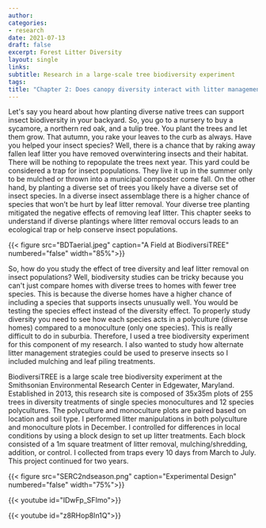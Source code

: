 ```yaml
---
author: 
categories:
- research
date: 2021-07-13
draft: false
excerpt: Forest Litter Diversity
layout: single
links:
subtitle: Research in a large-scale tree biodiversity experiment
tags:
title: "Chapter 2: Does canopy diversity interact with litter management to create ecological traps?" 
---
```

Let's say you heard about how planting diverse native trees can support insect biodiversity in your backyard. So, you go to a nursery to buy a sycamore, a northern red oak, and a tulip tree. You plant the trees and let them grow. That autumn, you rake your leaves to the curb as always. Have you helped your insect species? Well, there is a chance that by raking away fallen leaf litter you have removed overwintering insects and their habitat. There will be nothing to repopulate the trees next year. This yard could be considered a trap for insect populations. They live it up in the summer only to be mulched or thrown into a municipal composter come fall. On the other hand, by planting a diverse set of trees you likely have a diverse set of insect species. In a diverse insect assemblage there is a higher chance of species that won’t be hurt by leaf litter removal. Your diverse tree planting mitigated the negative effects of removing leaf litter. This chapter seeks to understand if diverse plantings where litter removal occurs leads to an ecological trap or help conserve insect populations. 

{{< figure src="BDTaerial.jpeg" caption="A Field at BiodiversiTREE" numbered="false" width="85%">}}

So, how do you study the effect of tree diversity and leaf litter removal on insect populations? Well, biodiversity studies can be tricky because you can't just compare homes with diverse trees to homes with fewer tree species. This is because the diverse homes have a higher chance of including a species that supports insects unusually well. You would be testing the species effect instead of the diversity effect. To properly study diversity you need to see how each species acts in a polyculture (diverse homes) compared to a monoculture (only one species). This is really difficult to do in suburbia. Therefore, I used a tree biodiversity experiment for this component of my research. I also wanted to study how alternate litter management strategies could be used to preserve insects so I included mulching and leaf piling treatments.

BiodiversiTREE is a large scale tree biodiversity experiment at the Smithsonian Environmental Research Center in Edgewater, Maryland. Established in 2013, this research site is composed of 35x35m plots of 255 trees in diversity treatments of single species monocultures and 12 species polycultures. The polyculture and monoculture plots are paired based on location and soil type. I performed litter manipulations in both polyculture and monoculture plots in December. I controlled for differences in local conditions by using a block design to set up litter treatments. Each block consisted of a 1m square treatment of litter removal, mulching/shredding, addition, or control. I collected from traps every 10 days from March to July. This project continued for two years.

{{< figure src="SERC2ndseason.png" caption="Experimental Design" numbered="false" width="75%">}}
 
{{< youtube id="IDwFp_SFImo">}}
                                              


{{< youtube id="z8RHop8In1Q">}}



